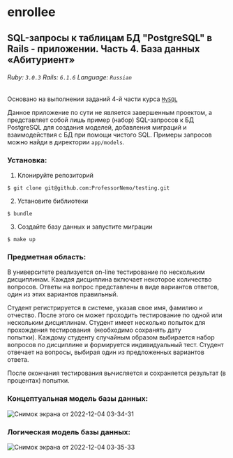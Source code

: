 # enrollee
## SQL-запросы к таблицам БД "PostgreSQL" в Rails - приложении. Часть 4.  База данных «Абитуриент» 

###### Ruby: `3.0.3` Rails: `6.1.6` Language: `Russian`

Основано на выполнении заданий 4-й части курса [`MySQL`](https://stepik.org/course/63054/syllabus)

Данное приложение по сути не является завершенным проектом, а представляет собой лишь пример (набор) SQL-запросов к БД PostgreSQL для создания моделей, добавления миграций и взаимодействия с БД при помощи чистого SQL. Примеры запросов можно найди в директории `app/models`.

### Установка:
1. Клонируйте репозиторий
```
$ git clone git@github.com:ProfessorNemo/testing.git
```

2. Установите библиотеки
```
$ bundle
```

3. Создайте базу данных и запустите миграции
```
$ make up
```

### Предметная область:

В университете реализуется on-line тестирование по нескольким дисциплинам. Каждая дисциплина включает некоторое количество вопросов. Ответы на вопрос представлены в виде вариантов ответов, один из этих вариантов правильный.

Студент регистрируется в системе, указав свое имя, фамилию и отчество. После этого он может проходить тестирование по одной или нескольким дисциплинам. Студент имеет несколько попыток для прохождения тестирования  (необходимо сохранять дату попытки). Каждому студенту случайным образом выбирается набор вопросов по дисциплине и формируется индивидуальный тест. Студент отвечает на вопросы, выбирая один из предложенных вариантов ответа.

После окончания тестирования  вычисляется и сохраняется результат (в процентах) попытки.

### Концептуальная модель базы данных:
![Снимок экрана от 2022-12-04 03-34-31](https://user-images.githubusercontent.com/102049907/205468142-04675ebf-59cc-4f8a-9054-cc4bf514d29d.png)

### Логическая модель базы данных:
![Снимок экрана от 2022-12-04 03-35-33](https://user-images.githubusercontent.com/102049907/205468156-41f24b86-eddc-450e-a27d-450eeca029ab.png)


